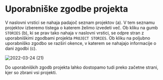 
# Uporabniške zgodbe projekta

V naslovni vrstici se nahaja padajoč seznam projektov (a). V tem seznamu projektov izberemo tistega o katerem želimo izvedeti več. Ob kliku na gumb `STORIES` (b), ki se prav tako nahaja v naslovni vrstici, se odpre stran z uporabniškimi zgodbami projekta `PROJECT STORIES`. Ob kliku na poljubno uporabniško zgodbo se razširi okence, v katerem se nahajajo informacije o dani zgodbi (c).

![2022-03-24 (21)](https://user-images.githubusercontent.com/24944462/159989789-37fd48e8-168d-4aaa-b932-2b343dbf8ca4.png)

Do uporabniških zgodb projekta lahko dostopamo tudi preko začetne strani, kjer so zbrani vsi projekti.
